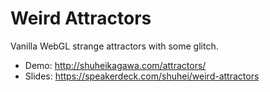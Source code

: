 # Weird Attractors

Vanilla WebGL strange attractors with some glitch.

- Demo: http://shuheikagawa.com/attractors/
- Slides: https://speakerdeck.com/shuhei/weird-attractors
